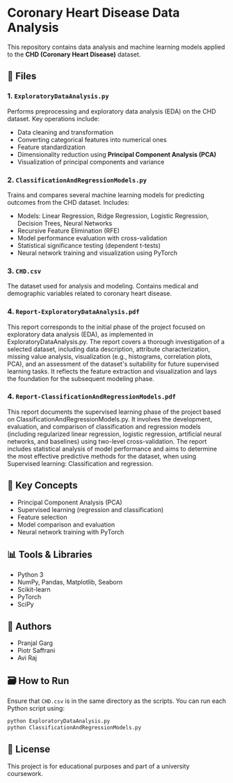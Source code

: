 
# Coronary Heart Disease Data Analysis

This repository contains data analysis and machine learning models applied to the **CHD (Coronary Heart Disease)** dataset.

## 📁 Files

### 1. `ExploratoryDataAnalysis.py`
Performs preprocessing and exploratory data analysis (EDA) on the CHD dataset. Key operations include:
- Data cleaning and transformation
- Converting categorical features into numerical ones
- Feature standardization
- Dimensionality reduction using **Principal Component Analysis (PCA)**
- Visualization of principal components and variance

### 2. `ClassificationAndRegressionModels.py`
Trains and compares several machine learning models for predicting outcomes from the CHD dataset. Includes:
- Models: Linear Regression, Ridge Regression, Logistic Regression, Decision Trees, Neural Networks
- Recursive Feature Elimination (RFE)
- Model performance evaluation with cross-validation
- Statistical significance testing (dependent t-tests)
- Neural network training and visualization using PyTorch

### 3. `CHD.csv`
The dataset used for analysis and modeling. Contains medical and demographic variables related to coronary heart disease.

### 4. `Report-ExploratoryDataAnalysis.pdf`
This report corresponds to the initial phase of the project focused on exploratory data analysis (EDA), as implemented in ExploratoryDataAnalysis.py. The report covers a thorough investigation of a selected dataset, including data description, attribute characterization, missing value analysis, visualization (e.g., histograms, correlation plots, PCA), and an assessment of the dataset's suitability for future supervised learning tasks. It reflects the feature extraction and visualization and lays the foundation for the subsequent modeling phase.

### 4. `Report-ClassificationAndRegressionModels.pdf`
This report documents the supervised learning phase of the project based on ClassificationAndRegressionModels.py. It involves the development, evaluation, and comparison of classification and regression models (including regularized linear regression, logistic regression, artificial neural networks, and baselines) using two-level cross-validation. The report includes statistical analysis of model performance and aims to determine the most effective predictive methods for the dataset, when using Supervised learning: Classification and regression.


## 🧠 Key Concepts
- Principal Component Analysis (PCA)
- Supervised learning (regression and classification)
- Feature selection
- Model comparison and evaluation
- Neural network training with PyTorch

## 📊 Tools & Libraries
- Python 3
- NumPy, Pandas, Matplotlib, Seaborn
- Scikit-learn
- PyTorch
- SciPy

## 📌 Authors
- Pranjal Garg
- Piotr Saffrani
- Avi Raj

## 🗃️ How to Run
Ensure that `CHD.csv` is in the same directory as the scripts. You can run each Python script using:

```bash
python ExploratoryDataAnalysis.py
python ClassificationAndRegressionModels.py
```

## 📜 License
This project is for educational purposes and part of a university coursework.

